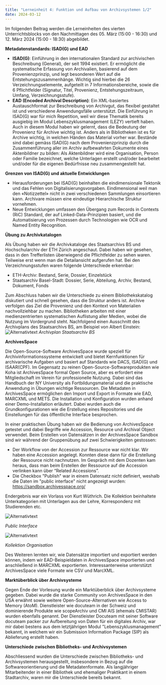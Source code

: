 ```yaml
---
title: "Lerneinheit 4: Funktion und Aufbau von Archivsystemen 1/2"
date: 2024-03-12
---
```

Im folgenden Beitrag werden die Lerneinheiten des vierten Unterrichtsblocks von den Nachmittagen des 05. März (15:00 - 16:30) und 12. März 2024 (15:00 - 18:30) abgebildet.
 
**Metadatenstandards: ISAD(G) und EAD**

- **ISAD(G)**: Einführung in den internationalen Standard zur archivischen Beschreibung (General), der seit 1994 existiert. Er ermöglicht die systematische Erfassung von Archivalien, basierend auf dem Provenienzprinzip, und legt besonderen Wert auf die Entstehungszusammenhänge. Wichtig sind hierbei die 26 Verzeichnungselemente, aufgeteilt in 7 Informationsbereiche, sowie die 6 Pflichtfelder (Signatur, Titel, Provenienz, Entstehungszeitraum, Umfang, Verzeichnungsstufe).
- **EAD (Encoded Archival Description)**: Ein XML-basiertes Austauschformat zur Beschreibung von Archivgut, das flexibel gestaltet ist und verschiedene Anwendungsfälle unterstützt.
Die Einführung in ISAD(G) war für mich Repetition, weil wir diese Thematik bereits ausgiebig im Modul Lebenszyklusmanagement (LEZY) vertieft haben. Auch in diesem Modul haben wir gelernt, dass die Bedeutung der Provenienz für Archive wichtig ist. Anders als in Bibliotheken ist es für Archive wichtig, in welchen Händen das Material vorher war. Bestände sind dabei gemäss ISAD(G) nach dem Provenienzprinzip durch die Zusammenführung aller im Archiv aufbewahrten Dokumente eines Aktenbildner zu bilden: Als Aktenbildner wird eine Organisation, Person oder Familie bezeichnet, welche Unterlagen erstellt und/oder bearbeitet und/oder für die eigenen Bedürfnisse neu zusammengestellt hat.

**Grenzen von ISAD(G) und aktuelle Entwicklungen**

- Herausforderungen bei ISAD(G) beinhalten die eindimensionale Tektonik und das Fehlen von Digitalisierungsvorgaben. Eindimensional weil man den «Notizzettel» nicht in zwei verschiedenen Sammlungen einsortieren kann. Archivare müssen eine eindeutige Hierarchische Struktur vornehmen. 
- Neue Entwicklungen umfassen den Übergang zum Records in Contexts (RiC) Standard, der auf Linked-Data-Prinzipien basiert, und die Automatisierung von Prozessen durch Technologien wie OCR und Named Entity Recognition.

**Übung zu Archivkatalogen**

Als Übung haben wir die Archivkataloge des Staatsarchivs BS und Hochschularchiv der ETH Zürich angeschaut. Dabei haben wir gesehen, dass in den Trefferlisten überwiegend die Pflichtfelder zu sehen waren. Teilweise erst wenn man die Detailansicht aufgerufen hat. Bei den Verzeichnungsstufen waren folgende Unterschiede erkennbar:
- ETH-Archiv: Bestand, Serie, Dossier, Einzelstück
- Staatsarchiv Basel-Stadt: Dossier, Serie, Abteilung, Archiv, Bestand, Dokument, Fonds

Zum Abschluss haben wir die Unterschiede zu einem Bibliothekskatalog diskutiert und schnell gesehen, dass die Struktur anders ist. Archive verfolgen das Ziel die Provenienz und den Kontext von Materialien nachvollziehbar zu machen. Bibliotheken arbeiten mit einer medienzentrierten systematischen Auflistung aller Medien, wobei die Nutzung im Vordergrund steht. Nachfolgend einen Ausschnitt des Archivplans des Staatsarchivs BS, am Beispiel von Albert Einstein:
![Alternativtext](https://jonasbracchi.github.io/bain-lerntagebuch/images/archivplan_einstein.png)
*Archivplan Staatsarchiv BS*

**ArchivesSpace**

Die Open-Source-Software ArchivesSpace wurde speziell für Archivinformationssysteme entwickelt und bietet Kernfunktionen für archivarische Aufgaben und basiert auf Standards wie DACS, ISAD(G) und ISAAR(CPF). Im Gegensatz zu reinen Open-Source-Softwareprodukten wie Koha ist ArchivesSpace formal Open Source, aber es erfordert eine Mitgliedschaft im Verein für professionelle Nutzung. Dabei sind das Handbuch der NY University als Fortbildungsmaterial und die praktische Anwendung in Übungen wichtige Ressourcen.
Die Metadaten in ArchivesSpace ermöglichen den Import und Export in Formate wie EAD, MARCXML und METS. Die Installation und Konfiguration wurden anhand einer Demo-Installation erläutert. Dabei wurden auch die Grundkonfigurationen wie die Erstellung eines Repositories und die Einstellungen für das öffentliche Interface besprochen.

In einer praktischen Übung haben wir die Bedienung von ArchivesSpace getestet und dabei Begriffe wie Accession, Resource und Archival Object verwendet. Beim Erstellen von Datensätzen in der ArchivesSpace Sandbox sind wir während der Gruppenübung auf zwei Schwierigkeiten gestossen:
- Der Workflow von der Accession zur Ressource war nicht klar. Wir haben eine Accession angelegt. Konnten diese dann für die Erstellung der Ressource nicht nachnutzen. Im Gespräch mit dem Dozenten kam heraus, dass man beim Erstellen der Ressource auf die Accession verlinken kann über “Related Accessions”.
- Die Checkbox "Publish" war in einem Datensatz nicht definiert, weshalb die Daten im "public interface" nicht angezeigt wurden: https://sandbox.archivesspace.org/

Endergebnis war ein Vorlass von Kurt Wüthrich. Die Kollektion beinhaltete Unterkategorien mit Unterlagen aus der Lehre, Korrespondenz mit Studierenden etc.

![Alternativtext](https://jonasbracchi.github.io/bain-lerntagebuch/images/public_interface.png)

*Public Interface*

![Alternativtext](https://jonasbracchi.github.io/bain-lerntagebuch/images/collection_organisation.png)

*Kollektion Organisation*


Des Weiteren lernten wir, wie Datensätze importiert und exportiert werden können, indem wir EAD-Beispieldaten in ArchivesSpace importierten und anschließend in MARCXML exportierten. Interessanterweise unterstützt ArchivesSpace viele Formate wie CSV und MarcXML.

**Marktüberblick über Archivsysteme**

Gegen Ende der Vorlesung wurde ein Marktüberblick über Archivsysteme gegeben. Dabei wurde die starke Community von ArchivesSpace in den USA erwähnt sowie weitere Open-Source-Alternativen wie Access to Memory (AtoM). Dienstleister wie docuteam in der Schweiz und dominierende Produkte wie scopeArchiv und CMI AIS (ehemals CMISTAR) wurden ebenfalls genannt. Der Dienstleister Docuteam mit seiner Software docuteam packer zur Aufbereitung von Daten für ein digitales Archiv, war mir dabei bestens aus dem letztjährigen Modul "Lebenszyklusmanagement" bekannt, in welchem wir ein Submission Information Package (SIP) als Ablieferung erstellt haben. 

**Unterschiede zwischen Bibliotheks- und Archivsystemen**

Abschliessend wurden die Unterschiede zwischen Bibliotheks- und Archivsystemen herausgestellt, insbesondere in Bezug auf die Softwareorientierung und die Metadatenformate. Als langjähriger Mitarbeitender in einer Bibliothek und ehemaliger Praktikant in einem Stadtarchiv, waren mir die Unterschiede bereits bekannt.
